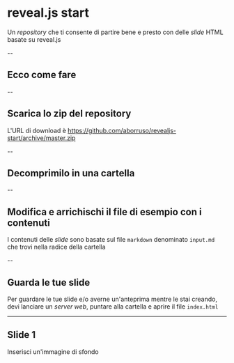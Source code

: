 <!-- .slide: data-background="#ff0000" -->

# reveal.js start

Un *repository* che ti consente di partire bene e presto con delle *slide* HTML basate su reveal.js

--

## Ecco come fare


--

## Scarica lo zip del repository

L'URL di download è <https://github.com/aborruso/revealjs-start/archive/master.zip>

--

## Decomprimilo in una cartella

--

## Modifica e arrichischi il file di esempio con i contenuti

I contenuti delle *slide* sono basate sul file `markdown` denominato `input.md` che trovi nella radice della cartella

--

## Guarda le tue slide

Per guardare le tue slide e/o averne un'anteprima mentre le stai creando, devi lanciare un *server web*, puntare alla cartella e aprire il file `index.html`

---

<!-- .slide: data-background="./imgs/background_01.jpeg" -->

## Slide 1

Inserisci un'immagine di sfondo
